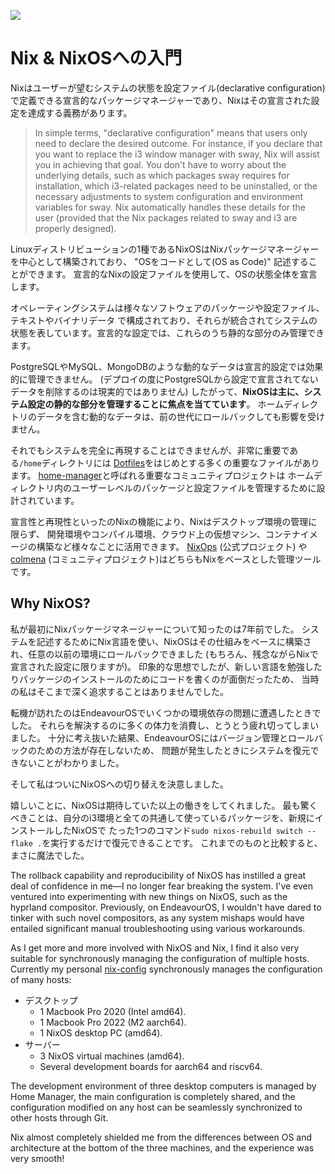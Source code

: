 ![](/nixos-and-flakes-book.webp)

# Nix & NixOSへの入門

Nixはユーザーが望むシステムの状態を設定ファイル(declarative configuration)
で定義できる宣言的なパッケージマネージャーであり、Nixはその宣言された設定を達成する義務があります。

> In simple terms, "declarative configuration" means that users only need to declare the
> desired outcome. For instance, if you declare that you want to replace the i3 window
> manager with sway, Nix will assist you in achieving that goal. You don't have to worry
> about the underlying details, such as which packages sway requires for installation,
> which i3-related packages need to be uninstalled, or the necessary adjustments to system
> configuration and environment variables for sway. Nix automatically handles these
> details for the user (provided that the Nix packages related to sway and i3 are properly
> designed).

Linuxディストリビューションの1種であるNixOSはNixパッケージマネージャーを中心として構築されており、
"OSをコードとして(OS as Code)" 記述することができます。
宣言的なNixの設定ファイルを使用して、OSの状態全体を宣言します。

オペレーティングシステムは様々なソフトウェアのパッケージや設定ファイル、テキストやバイナリデータ
で構成されており、それらが統合されてシステムの状態を表しています。宣言的な設定では、これらのうち静的な部分のみ管理できます。

PostgreSQLやMySQL、MongoDBのような動的なデータは宣言的設定では効果的に管理できません。
(デプロイの度にPostgreSQLから設定で宣言されてないデータを削除するのは現実的ではありません)
したがって、**NixOSは主に、システム設定の静的な部分を管理することに焦点を当てています**。
ホームディレクトリのデータを含む動的なデータは、前の世代にロールバックしても影響を受けません。

それでもシステムを完全に再現することはできませんが、非常に重要である`/home`ディレクトリには
[Dotfiles](https://wiki.archlinux.org/title/Dotfiles)をはじめとする多くの重要なファイルがあります。
[home-manager](https://github.com/nix-community/home-manager)と呼ばれる重要なコミュニティプロジェクトは
ホームディレクトリ内のユーザーレベルのパッケージと設定ファイルを管理するために設計されています。

宣言性と再現性といったのNixの機能により、Nixはデスクトップ環境の管理に限らず、
開発環境やコンパイル環境、クラウド上の仮想マシン、コンテナイメージの構築など様々なことに活用できます。
[NixOps](https://github.com/NixOS/nixops) (公式プロジェクト) や [colmena](https://github.com/zhaofengli/colmena)
(コミュニティプロジェクト)はどちらもNixをベースとした管理ツールです。

## Why NixOS?

私が最初にNixパッケージマネージャーについて知ったのは7年前でした。
システムを記述するためにNix言語を使い、NixOSはその仕組みをベースに構築され、任意の以前の環境にロールバックできました
(もちろん、残念ながらNixで宣言された設定に限りますが)。
印象的な思想でしたが、新しい言語を勉強したりパッケージのインストールのためにコードを書くのが面倒だったため、
当時の私はそこまで深く追求することはありませんでした。

転機が訪れたのはEndeavourOSでいくつかの環境依存の問題に遭遇したときでした。
それらを解決するのに多くの体力を消費し、とうとう疲れ切ってしまいました。
十分に考え抜いた結果、EndeavourOSにはバージョン管理とロールバックのための方法が存在しないため、
問題が発生したときにシステムを復元できないことがわかりました。

そして私はついにNixOSへの切り替えを決意しました。

嬉しいことに、NixOSは期待していた以上の働きをしてくれました。
最も驚くべきことは、自分のi3環境と全ての共通して使っているパッケージを、新規にインストールしたNixOSで
たった1つのコマンド`sudo nixos-rebuild switch --flake .`を実行するだけで復元できることです。
これまでのものと比較すると、まさに魔法でした。

The rollback capability and reproducibility of NixOS has instilled a great deal of
confidence in me—I no longer fear breaking the system. I've even ventured into
experimenting with new things on NixOS, such as the hyprland compositor. Previously, on
EndeavourOS, I wouldn't have dared to tinker with such novel compositors, as any system
mishaps would have entailed significant manual troubleshooting using various workarounds.

As I get more and more involved with NixOS and Nix, I find it also very suitable for
synchronously managing the configuration of multiple hosts. Currently my personal
[nix-config](https://github.com/ryan4yin/nix-config) synchronously manages the
configuration of many hosts:

- デスクトップ
  - 1 Macbook Pro 2020 (Intel amd64).
  - 1 Macbook Pro 2022 (M2 aarch64).
  - 1 NixOS desktop PC (amd64).
- サーバー
  - 3 NixOS virtual machines (amd64).
  - Several development boards for aarch64 and riscv64.

The development environment of three desktop computers is managed by Home Manager, the
main configuration is completely shared, and the configuration modified on any host can be
seamlessly synchronized to other hosts through Git.

Nix almost completely shielded me from the differences between OS and architecture at the
bottom of the three machines, and the experience was very smooth!
